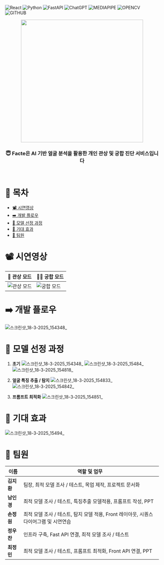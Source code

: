 ![React](https://img.shields.io/badge/react-%2320232a.svg?style=flat&logo=react&logoColor=%2361DAFB)
![Python](https://img.shields.io/badge/python-3670A0?style=flat&logo=python&logoColor=ffffff)
![FastAPI](https://img.shields.io/badge/FastAPI-005571?style=flat&logo=fastapi)
![ChatGPT](https://img.shields.io/badge/openai-412991?style=flat&logo=openai&logoColor=white)
![MEDIAPIPE](https://img.shields.io/badge/mediapipe-0097A7?style=flat&logo=openai&logoColor=white)
![OPENCV](https://img.shields.io/badge/opencv-5C3EE8?style=flat&logo=opencv&logoColor=white)
![GITHUB](https://img.shields.io/badge/github-181717?style=flat&logo=github&logoColor=white)

<div align="center">
  <img src="https://github.com/user-attachments/assets/62ffa61b-ccad-4b44-8615-3037dbc1877d" width="400">
  <h3>😇 Facte은 AI 기반 얼굴 분석을 활용한 개인 관상 및 궁합 진단 서비스입니다 </h3>
</div>
<br>

# 📌 목차

- [📽️ 시연영상](#📽️-시연영상)
- [➡️ 개발 플로우](#➡️-개발-플로우)
- [🔎 모델 선정 과정](#🔎-모델-선정-과정)
- [🎉 기대 효과](#🎉-기대-효과)
- [👐 팀원](#👐-팀원)


# 📽️ 시연영상

| 🦰 관상 모드 | 🧑‍🦱 궁합 모드 |
|----------|----------|
| ![관상 모드](https://github.com/user-attachments/assets/7cbd1eab-ac3c-492b-857a-7a23debbc544) | ![궁합 모드](https://github.com/user-attachments/assets/c9d47a2b-e4d2-4bbf-bf18-5bf5bc97ed48) |


# ➡️ 개발 플로우
![스크린샷_18-3-2025_154348_](https://github.com/user-attachments/assets/d8ef0b49-ce4e-41a1-84ec-a257097ee4a6)


# 🔎 모델 선정 과정
1. **초기**
   ![스크린샷_18-3-2025_154348_](https://github.com/user-attachments/assets/d8ef0b49-ce4e-41a1-84ec-a257097ee4a6)
   ![스크린샷_18-3-2025_15484_](https://github.com/user-attachments/assets/a6f0a3a5-61fc-4525-9128-27660155675c)
  ![스크린샷_18-3-2025_154818_](https://github.com/user-attachments/assets/23b9d8a7-ccb3-4267-b9da-b079bd3b04b7)


2. **얼굴 특징 추출 / 탐지**
   ![스크린샷_18-3-2025_154833_](https://github.com/user-attachments/assets/708ba512-8be1-4ac2-b862-833862d59c99)
   ![스크린샷_18-3-2025_154842_](https://github.com/user-attachments/assets/57ac8d75-8cef-4448-ac6e-7d84e997e833)

3. **프롬프트 최적화**
   ![스크린샷_18-3-2025_154851_](https://github.com/user-attachments/assets/bfe54258-d031-45bd-a2fa-09ce423c91a3)


# 🎉 기대 효과
![스크린샷_18-3-2025_15494_](https://github.com/user-attachments/assets/435fefd3-28ef-4cb2-90e0-c8d9494c4aef)


# 👐 팀원
| 이름   | 역할 및 업무 |
|--------|------------------------------------------------|
| **김지환** | 팀장, 최적 모델 조사 / 테스트, 목업 제작, 프로젝트 문서화 |
| **남인경** | 최적 모델 조사 / 테스트, 특징추출 모델적용, 프롬프트 작성, PPT |
| **손정원** | 최적 모델 조사 / 테스트, 탐지 모델 적용, Front 레이아웃, 시퀀스 다이어그램 및 시연연습 |
| **정우찬** | 인프라 구축, Fast API 연결, 최적 모델 조사 / 테스트 |
| **최정민** | 최적 모델 조사 / 테스트, 프롬프트 최적화, Front API 연결, PPT |

